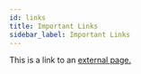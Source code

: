 ```yaml
---
id: links
title: Important Links
sidebar_label: Important Links
---
```


This is a link to an [external page.](https://community.boid.com/t/welcome-to-boid-community-general-information/18)

